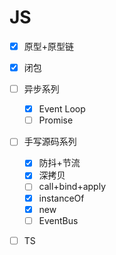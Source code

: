 # JS

- [x] 原型+原型链
- [X] 闭包
- [ ] 异步系列
  - [x] Event Loop
  - [ ] Promise
- [ ] 手写源码系列
  - [X] 防抖+节流
  - [X] 深拷贝
  - [ ] call+bind+apply
  - [X] instanceOf
  - [X] new
  - [ ] EventBus
- [ ] TS


